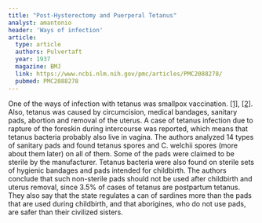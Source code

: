 ```yaml
---
title: "Post-Hysterectomy and Puerperal Tetanus"
analyst: amantonio
header: 'Ways of infection'
article:
  type: article
  authors: Pulvertaft
  year: 1937
  magazine: BMJ
  link: https://www.ncbi.nlm.nih.gov/pmc/articles/PMC2088278/
  pubmed: PMC2088278
---
```


One of the ways of infection with tetanus was smallpox vaccination. [[1]](https://link.springer.com/article/10.1007/BF02795578), [[2]](https://www.jstor.org/stable/4578620). Also, tetanus was caused by circumcision, medical bandages, sanitary pads, abortion and removal of the uterus. A case of tetanus infection due to rapture of the foreskin during intercourse was reported, which means that tetanus bacteria probably also live in vagina.
The authors analyzed 14 types of sanitary pads and found tetanus spores and C. welchii spores (more about them later) on all of them. Some of the pads were claimed to be sterile by the manufacturer.
Tetanus bacteria were also found on sterile sets of hygienic bandages and pads intended for childbirth.
The authors conclude that such non-sterile pads should not be used after childbirth and uterus removal, since 3.5% of cases of tetanus are postpartum tetanus.
They also say that the state regulates a can of sardines more than the pads that are used during childbirth, and that aborigines, who do not use pads, are safer than their civilized sisters.
